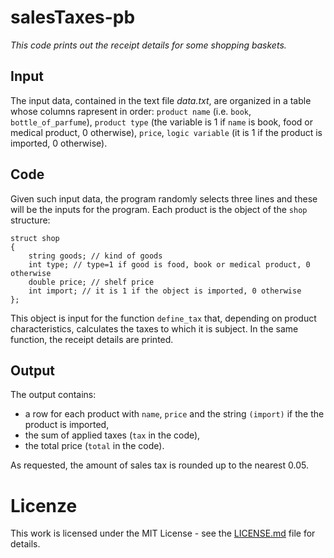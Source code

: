# salesTaxes-pb

_This code prints out the receipt details for some shopping baskets._

## Input 
The input data, contained in the text file _data.txt_, are organized in a table whose columns rapresent in order:
`product name` (i.e. `book`, `bottle_of_parfume`),
`product type` (the variable is 1 if `name` is book, food or medical product, 0 otherwise),
`price`,
`logic variable` (it is 1 if the product is imported, 0 otherwise).

## Code
Given such input data, the program randomly selects three lines and these will be the inputs for the program.
Each product is the object of the `shop` structure:

```
struct shop
{
	string goods; // kind of goods 
	int type; // type=1 if good is food, book or medical product, 0 otherwise
	double price; // shelf price
	int import; // it is 1 if the object is imported, 0 otherwise
};
```

This object is input for the function `define_tax` that, depending on product characteristics, calculates 
the taxes to which it is subject. In the same function, the receipt details are printed.

## Output
The output contains:
* a row for each product with `name`, `price` and the string `(import)` if the the product is imported,
* the sum of applied taxes (`tax` in the code), 
* the total price (`total` in the code).

As requested, the amount of sales tax is rounded up to the nearest 0.05.

# Licenze
This work is licensed under the MIT License - see the [LICENSE.md](https://github.com/DomeCl/salesTaxes-pb/blob/master/LICENSE) file for details.

